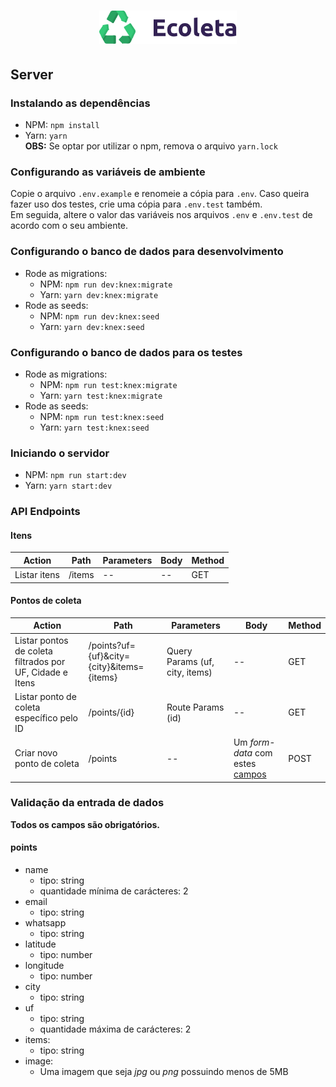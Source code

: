 
<h1 align="center">
    <img alt="Ecoleta" title="Ecoleta" src=".github/ecoleta.svg" width="220px" />
</h1>

## Server

### Instalando as dependências
- NPM: `npm install`
- Yarn: `yarn`  
**OBS:** Se optar por utilizar o npm, remova o arquivo `yarn.lock`

### Configurando as variáveis de ambiente
Copie o arquivo `.env.example` e renomeie a cópia para `.env`. Caso queira fazer uso dos testes, crie uma cópia para `.env.test` também.  
Em seguida, altere o valor das variáveis nos arquivos `.env` e `.env.test` de acordo com o seu ambiente.

### Configurando o banco de dados para desenvolvimento
- Rode as migrations:
	- NPM: `npm run dev:knex:migrate`
	- Yarn: `yarn dev:knex:migrate`
- Rode as seeds:
	- NPM: `npm run dev:knex:seed`
	- Yarn: `yarn dev:knex:seed`

### Configurando o banco de dados para os testes
- Rode as migrations:
	- NPM: `npm run test:knex:migrate`
	- Yarn: `yarn test:knex:migrate`
- Rode as seeds:
	- NPM: `npm run test:knex:seed`
	- Yarn: `yarn test:knex:seed`

### Iniciando o servidor

- NPM: `npm run start:dev`
- Yarn: `yarn start:dev`

### API Endpoints

#### Itens
Action | Path | Parameters | Body | Method |
------ | ---- | ---------- | ---- | ------ |
Listar itens | /items | -- | -- | GET

#### Pontos de coleta
Action | Path | Parameters | Body | Method
------ | ---- | ---------- | ---- | ------ |
Listar pontos de coleta filtrados por UF, Cidade e Itens | /points?uf={uf}&city={city}&items={items} | Query Params (uf, city, items) | -- | GET | Pontos de coleta filtrados
Listar ponto de coleta específico pelo ID | /points/{id} | Route Params (id) | -- | GET
Criar novo ponto de coleta | /points | -- | Um _form-data_ com estes [campos](#points) | POST

### Validação da entrada de dados
**Todos os campos são obrigatórios.**
#### points

- name
	- tipo: string
	- quantidade mínima de carácteres: 2
- email
	- tipo: string
- whatsapp
	- tipo: string
- latitude
	- tipo: number
- longitude
	- tipo: number
- city
	- tipo: string
- uf
	- tipo: string
	- quantidade máxima de carácteres: 2
- items:
	- tipo: string
- image:
	- Uma imagem que seja _jpg_ ou _png_ possuindo menos de 5MB
